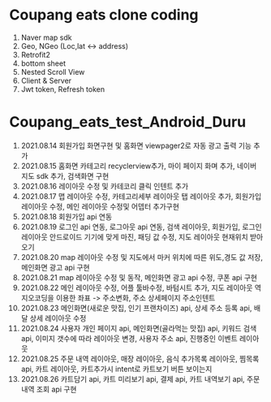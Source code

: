 # Coupang eats clone coding
1. Naver map sdk
2. Geo, NGeo (Loc,lat <-> address)
3. Retrofit2
4. bottom sheet
5. Nested Scroll View
6. Client & Server
7. Jwt token, Refresh token

# Coupang_eats_test_Android_Duru
1. 2021.08.14
  회원가입 화면구현 및 홈화면 viewpager2로 자동 광고 출력 기능 추가
2. 2021.08.15
  홈화면 카테고리 recyclerview추가, 마이 페이지 화며 추가, 네이버 지도 sdk 추가, 검색화면 구현
3. 2021.08.16
  레이아웃 수정 및 카테코리 클릭 인텐트 추가
4. 2021.08.17
  맵 레이아웃 수정, 카테고리세부 레이아웃 탭 레이아웃 추가, 회원가입 레이아웃 수정, 메인 레이아웃 수정및 어뎁터 추가구현
5. 2021.08.18
  회원가입 api 연동
6. 2021.08.19
  로그인 api 연동, 로그아웃 api 연동, 검색 레이아웃, 회원가입, 로그인 레이아웃 안드로이드 기기에 맞게 마진, 패딩 값 수정, 지도 레이아웃 현재위치 받아오기
7. 2021.08.20
  map 레이아웃 수정 및 지도에서 마커 위치에 따른 위도,경도 값 저장, 메인화면 광고 api 구현
8. 2021.08.21
  map 레이아웃 수정 및 동작, 메인화면 광고 api 수정, 쿠폰 api 구현
9. 2021.08.22
  메인 레이아웃 수정, 어플 툴바수정, 바텀시트 추가, 지도 레이아웃 역지오코딩을 이용한 좌표 -> 주소변화, 주소 상세페이지 주소인텐트
10. 2021.08.23
 메인화면(새로운 맛집, 인기 프랜차이즈) api, 상세 주소 등록 api, 배달 상세 레이아웃 수정
11. 2021.08.24
 사용자 개인 페이지 api, 메인화면(골라먹는 맛집) api, 키워드 검색 api, 이미지 갯수에 따라 레이아웃 변경, 사용자 주소 api, 진행중인 이벤트 레이아웃
12. 2021.08.25
 주문 내역 레이아웃, 매장 레이아웃, 음식 추가목록 레이아웃, 찜목록 api, 카트 레이아웃, 카트추가시 intent로 카트보기 버튼 보이는지
13. 2021.08.26
 카트담기 api, 카트 미리보기 api, 결제 api, 카트 내역보기 api, 주문내역 조회 api 구현
